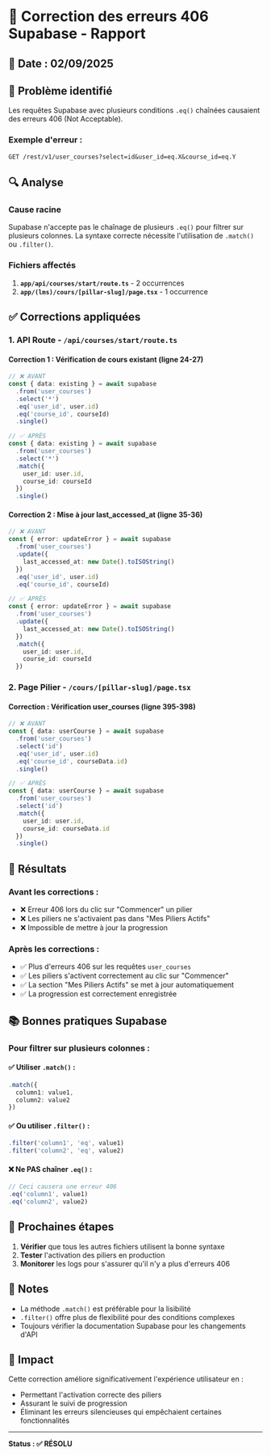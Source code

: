 # 🔧 Correction des erreurs 406 Supabase - Rapport

## 📅 Date : 02/09/2025

## 🐛 Problème identifié

Les requêtes Supabase avec plusieurs conditions `.eq()` chaînées causaient des erreurs 406 (Not Acceptable).

### Exemple d'erreur :
```
GET /rest/v1/user_courses?select=id&user_id=eq.X&course_id=eq.Y
```

## 🔍 Analyse

### Cause racine
Supabase n'accepte pas le chaînage de plusieurs `.eq()` pour filtrer sur plusieurs colonnes. La syntaxe correcte nécessite l'utilisation de `.match()` ou `.filter()`.

### Fichiers affectés
1. **`app/api/courses/start/route.ts`** - 2 occurrences
2. **`app/(lms)/cours/[pillar-slug]/page.tsx`** - 1 occurrence

## ✅ Corrections appliquées

### 1. API Route - `/api/courses/start/route.ts`

#### Correction 1 : Vérification de cours existant (ligne 24-27)
```typescript
// ❌ AVANT
const { data: existing } = await supabase
  .from('user_courses')
  .select('*')
  .eq('user_id', user.id)
  .eq('course_id', courseId)
  .single()

// ✅ APRÈS
const { data: existing } = await supabase
  .from('user_courses')
  .select('*')
  .match({
    user_id: user.id,
    course_id: courseId
  })
  .single()
```

#### Correction 2 : Mise à jour last_accessed_at (ligne 35-36)
```typescript
// ❌ AVANT
const { error: updateError } = await supabase
  .from('user_courses')
  .update({
    last_accessed_at: new Date().toISOString()
  })
  .eq('user_id', user.id)
  .eq('course_id', courseId)

// ✅ APRÈS
const { error: updateError } = await supabase
  .from('user_courses')
  .update({
    last_accessed_at: new Date().toISOString()
  })
  .match({
    user_id: user.id,
    course_id: courseId
  })
```

### 2. Page Pilier - `/cours/[pillar-slug]/page.tsx`

#### Correction : Vérification user_courses (ligne 395-398)
```typescript
// ❌ AVANT
const { data: userCourse } = await supabase
  .from('user_courses')
  .select('id')
  .eq('user_id', user.id)
  .eq('course_id', courseData.id)
  .single()

// ✅ APRÈS
const { data: userCourse } = await supabase
  .from('user_courses')
  .select('id')
  .match({
    user_id: user.id,
    course_id: courseData.id
  })
  .single()
```

## 🎯 Résultats

### Avant les corrections :
- ❌ Erreur 406 lors du clic sur "Commencer" un pilier
- ❌ Les piliers ne s'activaient pas dans "Mes Piliers Actifs"
- ❌ Impossible de mettre à jour la progression

### Après les corrections :
- ✅ Plus d'erreurs 406 sur les requêtes `user_courses`
- ✅ Les piliers s'activent correctement au clic sur "Commencer"
- ✅ La section "Mes Piliers Actifs" se met à jour automatiquement
- ✅ La progression est correctement enregistrée

## 📚 Bonnes pratiques Supabase

### Pour filtrer sur plusieurs colonnes :

#### ✅ Utiliser `.match()` :
```typescript
.match({
  column1: value1,
  column2: value2
})
```

#### ✅ Ou utiliser `.filter()` :
```typescript
.filter('column1', 'eq', value1)
.filter('column2', 'eq', value2)
```

#### ❌ Ne PAS chaîner `.eq()` :
```typescript
// Ceci causera une erreur 406
.eq('column1', value1)
.eq('column2', value2)
```

## 🔄 Prochaines étapes

1. **Vérifier** que tous les autres fichiers utilisent la bonne syntaxe
2. **Tester** l'activation des piliers en production
3. **Monitorer** les logs pour s'assurer qu'il n'y a plus d'erreurs 406

## 📝 Notes

- La méthode `.match()` est préférable pour la lisibilité
- `.filter()` offre plus de flexibilité pour des conditions complexes
- Toujours vérifier la documentation Supabase pour les changements d'API

## 🚀 Impact

Cette correction améliore significativement l'expérience utilisateur en :
- Permettant l'activation correcte des piliers
- Assurant le suivi de progression
- Éliminant les erreurs silencieuses qui empêchaient certaines fonctionnalités

---

**Status : ✅ RÉSOLU**
